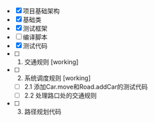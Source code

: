 - [x] 项目基础架构
- [x] 基础类
- [x] 测试框架
- [ ] 编译脚本
- [x] 测试代码
- [ ] 1. 交通规则 [working]
- [ ] 2. 系统调度规则 [working]
  - [ ] 2.1 添加Car.move和Road.addCar的测试代码
  - [ ] 2.2 处理路口处的交通规则
- [ ] 3. 路径规划代码